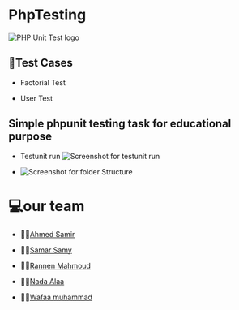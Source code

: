 # PhpTesting
![PHP Unit Test logo](https://user-images.githubusercontent.com/104720889/227180293-ea7f1ff1-3f3a-4a11-a5c1-ec499a67eb2c.png)

## 📑Test Cases 
- Factorial Test
+ User Test

## Simple phpunit testing task for educational purpose
 - Testunit run ![Screenshot for testunit run](https://user-images.githubusercontent.com/104720889/227186820-21f1cd2f-59e5-4f21-ba67-d50090ba2f76.png)
 + ![Screenshot for folder Structure](https://user-images.githubusercontent.com/104720889/227187087-6a27d8e2-c637-4f33-8fb0-0f5c77ae86ef.png)


# 💻our team 
- 👨‍💻[Ahmed Samir](https://github.com/AhmedSamir99)
+ 👩‍💻[Samar Samy](https://github.com/SamarSamyE)
* 👩‍💻[Rannen Mahmoud](https://github.com/raneenmahmoud)
- 👩‍💻[Nada Alaa](https://github.com/NadaAlaaEldeen)
+ 👩‍💻[Wafaa muhammad](https://github.com/wafaamuhammad123)
